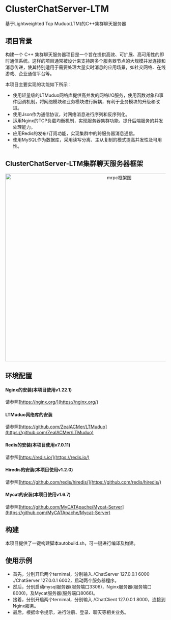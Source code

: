 # ClusterChatServer-LTM
基于Lightweighted Tcp Muduo(LTM)的C++集群聊天服务器

## 项目背景
构建一个 C++ 集群聊天服务器项目是一个旨在提供高效、可扩展、高可用性的即时通信系统。这样的项目通常被设计来支持跨多个服务器节点的大规模并发连接和消息传递，使其特别适用于需要处理大量实时消息的应用场景，如社交网络、在线游戏、企业通信平台等。

本项目主要实现的功能如下所示：
* 使用轻量级的LTMuduo网络库提供高并发的网络I/O服务，使用函数对象和事件回调机制，将网络模块和业务模块进行解耦，有利于业务模块的升级和改进。
* 使用Json作为通信协议，对网络消息进行序列和反序列化。
* 运用Nginx的TCP负载均衡机制，实现服务器集群功能，提升后端服务的并发处理能力。
* 应用Redis的发布/订阅功能，实现集群中的跨服务器消息通信。
* 使用MySQL作为数据库，采用读写分离、主从复制的模式提高并发性及可用性。

## ClusterChatServer-LTM集群聊天服务器框架
<div align="middle">
<img width="700" height="590" alt="mrpc框架图" src="https://github.com/ZealACMer/ClusterChatServer-LTM/assets/16794553/8d5b5587-0304-44d5-9ae6-a40bc2bf13d6">
</div>
                        
## 环境配置
#### Nginx的安装(本项目使用v1.22.1)
请参照[https://nginx.org/](https://nginx.org/)

#### LTMuduo网络库的安装
请参照[https://github.com/ZealACMer/LTMuduo](https://github.com/ZealACMer/LTMuduo)

#### Redis的安装(本项目使用v7.0.11)
请参照[https://redis.io/](https://redis.io/)

#### Hiredis的安装(本项目使用v1.2.0)
请参照[https://github.com/redis/hiredis/](https://github.com/redis/hiredis/)

#### Mycat的安装(本项目使用v1.6.7)
请参照[https://github.com/MyCATApache/Mycat-Server](https://github.com/MyCATApache/Mycat-Server)

## 构建
本项目提供了一键构建脚本autobuild.sh，可一键进行编译及构建。

## 使用示例
- 首先，分别开启两个ternimal，分别输入./ChatServer 127.0.0.1 6000 ./ChatServer 127.0.0.1 6002，启动两个服务器程序。
- 然后，分别启动mysql服务器(服务端口3306)，Nginx服务器(服务端口8000)，及Mycat服务器(服务端口8066)。
- 接着，分别开启两个ternimal，分别输入./ChatClient 127.0.0.1 8000，连接到Nginx服务。
- 最后，根据命令提示，进行注册、登录、聊天等相关业务。
